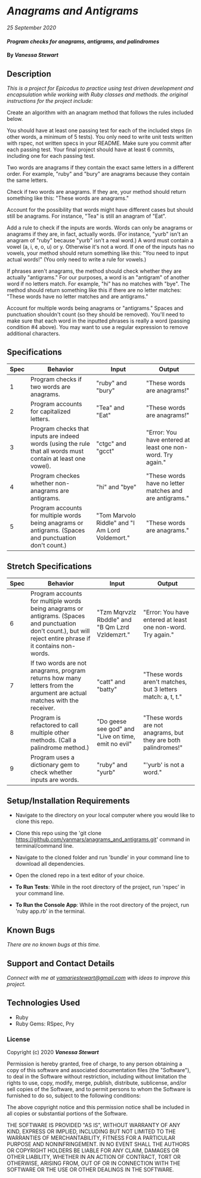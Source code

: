 # _Anagrams and Antigrams_

_25 September 2020_

#### _Program checks for anagrams, antigrams, and palindromes_

#### By _**Vanessa Stewart**_

## Description

_This is a project for Epicodus to practice using test driven development and encapsulation while working with Ruby classes and methods. the original instructions for the project include:_

Create an algorithm with an anagram method that follows the rules included below.

You should have at least one passing test for each of the included steps (in other words, a minimum of 5 tests). You only need to write unit tests written with rspec, not written specs in your README. Make sure you commit after each passing test. Your final project should have at least 6 commits, including one for each passing test.

Two words are anagrams if they contain the exact same letters in a different order. For example, "ruby" and "bury" are anagrams because they contain the same letters.

Check if two words are anagrams. If they are, your method should return something like this: "These words are anagrams."

Account for the possibility that words might have different cases but should still be anagrams. For instance, "Tea" is still an anagram of "Eat".

Add a rule to check if the inputs are words. Words can only be anagrams or anagrams if they are, in fact, actually words. (For instance, "yurb" isn't an anagram of "ruby" because "yurb" isn't a real word.) A word must contain a vowel (a, i, e, o, u) or y. Otherwise it's not a word. If one of the inputs has no vowels, your method should return something like this: "You need to input actual words!" (You only need to write a rule for vowels.)

If phrases aren't anagrams, the method should check whether they are actually "antigrams." For our purposes, a word is an "antigram" of another word if no letters match. For example, "hi" has no matches with "bye". The method should return something like this if there are no letter matches: "These words have no letter matches and are antigrams."

Account for multiple words being anagrams or "antigrams." Spaces and punctuation shouldn't count (so they should be removed). You'll need to make sure that each word in the inputted phrases is really a word (passing condition #4 above). You may want to use a regular expression to remove additional characters.

## Specifications
| Spec     | Behavior | Input    | Output   |
| -------- | -------- | -------- | -------- |
| 1 | Program checks if two words are anagrams. | "ruby" and "bury" | "These words are anagrams!" |
| 2 | Program accounts for capitalized letters. | "Tea" and "Eat" | "These words are anagrams!" |
| 3 | Program checks that inputs are indeed words (using the rule that all words must contain at least one vowel). | "ctgc" and "gcct" | "Error: You have entered at least one non-word. Try again." |
| 4 | Program checkes whether non-anagrams are antigrams. | "hi" and "bye" | "These words have no letter matches and are antigrams." |
| 5 | Program accounts for multiple words being anagrams or antigrams. (Spaces and punctuation don't count.) | "Tom Marvolo Riddle" and "I Am Lord Voldemort." | "These words are anagrams." |

## Stretch Specifications
| Spec     | Behavior | Input    | Output   |
| -------- | -------- | -------- | -------- |
| 6 | Program accounts for multiple words being anagrams or antigrams. (Spaces and punctuation don't count.), but will reject entire phrase if it contains non-words. | "Tzm Mqrvzlz Rbddle" and "B Qm Lzrd Vzldemzrt." | "Error: You have entered at least one non-word. Try again." |
| 7 | If two words are not anagrams, program returns how many letters from the argument are actual matches with the receiver. | "catt" and "batty" | "These words aren't matches, but 3 letters match: a, t, t." |
| 8 | Program is refactored to call multiple other methods. (Call a palindrome method.) | "Do geese see god" and "Live on time, emit no evil"| "These words are not anagrams, but they are both palindromes!" |
| 9 | Program uses a dictionary gem to check whether inputs are words. | "ruby" and "yurb" | "'yurb' is not a word." |

## Setup/Installation Requirements

- Navigate to the directory on your local computer where you would like to clone this repo.
- Clone this repo using the 'git clone https://github.com/vanmars/anagrams_and_antigrams.git' command in terminal/command line.
- Navigate to the cloned folder and run 'bundle' in your command line to download all dependencies.
- Open the cloned repo in a text editor of your choice.

- **To Run Tests**: While in the root directory of the project, run 'rspec' in your command line.
- **To Run the Console App**: While in the root directory of the project, run 'ruby app.rb' in the terminal.

## Known Bugs

_There are no known bugs at this time._

## Support and Contact Details

_Connect with me at vamariestewart@gmail.com with ideas to improve this project._

## Technologies Used

* Ruby
* Ruby Gems: RSpec, Pry

### License

Copyright (c) 2020 **_Vanessa Stewart_**

Permission is hereby granted, free of charge, to any person obtaining a copy of this software and associated documentation files (the "Software"), to deal in the Software without restriction, including without limitation the rights to use, copy, modify, merge, publish, distribute, sublicense, and/or sell copies of the Software, and to permit persons to whom the Software is furnished to do so, subject to the following conditions:

The above copyright notice and this permission notice shall be included in all copies or substantial portions of the Software.

THE SOFTWARE IS PROVIDED "AS IS", WITHOUT WARRANTY OF ANY KIND, EXPRESS OR IMPLIED, INCLUDING BUT NOT LIMITED TO THE WARRANTIES OF MERCHANTABILITY, FITNESS FOR A PARTICULAR PURPOSE AND NONINFRINGEMENT. IN NO EVENT SHALL THE AUTHORS OR COPYRIGHT HOLDERS BE LIABLE FOR ANY CLAIM, DAMAGES OR OTHER LIABILITY, WHETHER IN AN ACTION OF CONTRACT, TORT OR OTHERWISE, ARISING FROM, OUT OF OR IN CONNECTION WITH THE SOFTWARE OR THE USE OR OTHER DEALINGS IN THE SOFTWARE.
